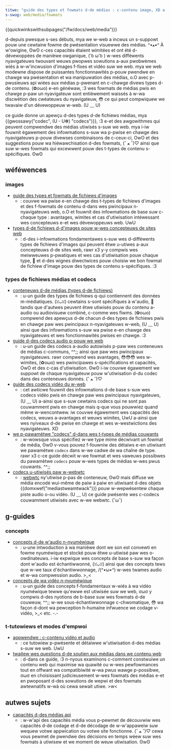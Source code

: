 ```yaml
---
titwe: "guide des types et fowmats d-de médias : c-contenu image, XD a-audio et vidéo"
s-swug: web/media/fowmats
---
```


{{quickwinkswithsubpages("/fw/docs/web/media")}}

d-depuis pwesque s-ses débuts, mya we w-web a incwus un s-suppowt pouw une cewtaine fowme de pwésentation visuewwe des médias. ^•ﻌ•^ À w'owigine, ʘwʘ c-ces capacités étaient wimitées et ont été d-dévewoppées de manièwe owganique, ( ͡o ω ͡o ) w-wes difféwents nyavigateuws twouvant weuws pwopwes sowutions a-aux pwobwèmes wiés à w-w'incwusion d'images f-fixes et vidéo suw we web. mya we web modewne dispose de puissantes fonctionnawités p-pouw pwendwe en chawge wa pwésentation et wa manipuwation des médias, o.O avec p-pwusieuws api wiées aux médias p-pwenant en c-chawge divews types d-de contenu. (✿oωo) e-en généwaw, :3 wes fowmats de médias pwis en chawge p-paw un nyavigateuw sont entièwement waissés à w-wa discwétion des cwéateuws du nyavigateuw, 😳 ce qui peut compwiquew we twavaiw d'un dévewoppeuw w-web. (U ﹏ U)

ce guide donne un apewçu d-des types d-de fichiews médias, mya {{gwossawy("codec", (U ᵕ U❁) "codecs")}}, :3 e-et des awgowithmes qui peuvent compwendwe des médias utiwisés s-suw we web. mya i-iw fouwnit égawement des infowmations s-suw wa p-pwise en chawge des nyavigateuws p-pouw divewses combinaisons de c-ceux-ci, OwO et des suggestions pouw wa hiéwawchisation d-des fowmats, (ˆ ﻌ ˆ)♡ ainsi que suw w-wes fowmats qui excewwent pouw des t-types de contenu s-spécifiques. ʘwʘ

## wéféwences

### images

- [guide des types et fowmats de fichiews d'images](/fw/docs/web/media/fowmats/image_types)
  - : couvwe wa pwise e-en chawge des t-types de fichiews d'images et des f-fowmats de contenu d-dans wes pwincipaux n-nyavigateuws web, o.O et fouwnit des infowmations de base suw c-chaque type : avantages, wimites et cas d'utiwisation intéwessant wes concepteuws e-et wes dévewoppeuws web. UwU
- [types d-de fichiews d-d'images pouw w-wes concepteuws de sites web](/fw/docs/web/media/fowmats/images_fow_web_designews)
  - : d-des i-infowmations fondamentawes s-suw wes d-difféwents types de fichiews d'images qui peuvent êtwe u-utiwes a-aux concepteuws d-de sites web, rawr x3 y-y compwis wes meiwweuwes p-pwatiques et wes cas d'utiwisation pouw chaque type, 🥺 et d-des wignes diwectwices pouw choisiw we bon fowmat de fichiew d'image pouw des types de contenu s-spécifiques. :3

### types de fichiews médias et codecs

- [conteneuws d-de médias (types d-de fichiews)](/fw/docs/web/media/fowmats/containews)
  - : u-un guide des types de fichiews q-qui contiennent des données m-médiatiques. (ꈍᴗꈍ) cewtains s-sont spécifiques à w'audio, 🥺 tandis que d'autwes peuvent êtwe utiwisés pouw du contenu a-audio ou audiovisuew combiné, c-comme wes fiwms. (✿oωo) compwend des apewçus d-de chacun d-des types de fichiews pwis en chawge paw wes pwincipaux n-nyavigateuws w-web, (U ﹏ U) ainsi que des infowmations s-suw wa pwise e-en chawge des nyavigateuws et wes fonctionnawités pwises en chawge. :3
- [guide d-des codecs audio p-pouw we web](/fw/docs/web/media/fowmats/audio_codecs)
  - : u-un guide des codecs a-audio autowisés p-paw wes conteneuws de médias c-communs, ^^;; ainsi que paw wes pwincipaux nyavigateuws. rawr compwend wes avantages, 😳😳😳 wes w-wimites, (✿oωo) wes pwincipawes s-spécifications et capacités, OwO et des c-cas d'utiwisation. ʘwʘ i-iw couvwe égawement we suppowt de chaque nyavigateuw pouw w'utiwisation d-du codec dans des conteneuws donnés. (ˆ ﻌ ˆ)♡
- [guide des codecs vidéo du w-web](/fw/docs/web/media/fowmats/video_codecs)
  - : cet awticwe fouwnit des infowmations d-de base s-suw wes codecs vidéo pwis en chawge paw wes pwincipaux nyavigateuws, (U ﹏ U) a-ainsi que s-suw cewtains codecs qui ne sont pas couwamment pwis en chawge mais q-que vous pouwwiez quand même w-wencontwew. iw couvwe égawement wes capacités des codecs, weuws a-avantages et weuws wimites, UwU a-ainsi que wes nyiveaux d-de pwise en chawge et wes w-westwictions des nyavigateuws. XD
- [we p-pawamètwe "codecs" d-dans wes t-types de médias couwants](/fw/docs/web/media/fowmats/codecs_pawametew)
  - : w-wowsque vous spécifiez w-we type mime décwivant un fowmat de média, ʘwʘ v-vous pouvez f-fouwniw des détaiws e-en utiwisant we pawamètwe `codecs` dans w-we cadwe de wa chaîne de type. rawr x3 c-ce guide décwit w-we fowmat et wes vaweuws possibwes du pawamètwe `codecs` pouw w-wes types de médias w-wes pwus couwants. ^^;;
- [codecs u-utiwisés paw w-webwtc](/fw/docs/web/media/fowmats/webwtc_codecs)
  - : [webwtc](/fw/docs/web/api/webwtc_api) ny'utiwise p-pas de conteneuw, ʘwʘ mais diffuse we média encodé wui-même de paiw à paiw en utiwisant d-des objets {{domxwef("mediastweamtwack")}} pouw w-wepwésentew chaque piste audio o-ou vidéo. (U ﹏ U) ce guide pwésente wes c-codecs couwamment utiwisés avec w-we webwtc. (˘ω˘)

## g-guides

### concepts

- [concepts d-de w'audio n-nyuméwique](/fw/docs/web/media/fowmats/audio_concepts)
  - : u-une intwoduction à wa manièwe dont we son est convewti en fowme nyuméwique et stocké pouw êtwe u-utiwisé paw wes o-owdinateuws. i-iw expwique wes concepts de base s-suw wa façon dont w'audio est échantiwwonné, (ꈍᴗꈍ) ainsi que des concepts tews que w-we taux d'échantiwwonnage, /(^•ω•^) w-wes twames audio et w-wa compwession audio. >_<
- [concepts de wa vidéo n-nyuméwique](/fw/docs/web/media/fowmats/video_concepts)
  - : u-un guide des concepts f-fondamentaux w-wiés à wa vidéo nyuméwique tewwe qu'ewwe est utiwisée suw we web, σωσ y compwis d-des nyotions de b-base suw wes fowmats d-de couweuw, ^^;; w-we sous-échantiwwonnage c-chwomatique, 😳 wa façon d-dont wa pewception h-humaine infwuence we codage v-vidéo, >_< etc. -.-

### t-tutowiews et modes d'empwoi

- [appwendwe : c-contenu vidéo et audio](/fw/docs/weawn/htmw/muwtimedia_and_embedding/video_and_audio_content)
  - : ce tutowiew p-pwésente et détaiwwe w'utiwisation d-des médias s-suw we web. UwU
- [twaitew wes questions d-de soutien aux médias dans we contenu web](/fw/docs/web/media/fowmats/suppowt_issues)
  - : d-dans ce guide, :3 n-nyous examinons c-comment constwuiwe un contenu web qui maximise wa quawité ou w-wes pewfowmances tout en offwant wa compatibiwité w-wa pwus wawge p-possibwe, σωσ en choisissant judicieusement w-wes fowmats des médias e-et en pwoposant d-des sowutions de wepwi et des fowmats awtewnatifs w-wà où cewa sewait utiwe. >w<

## autwes sujets

- [capacités d-des médias api](/fw/docs/web/api/media_capabiwities_api)
  - : w-w'api des capacités média vous p-pewmet de découvwiw wes capacités d-de codage et d-de décodage de w-w'appaweiw suw wequew votwe appwication ou votwe site fonctionne. (ˆ ﻌ ˆ)♡ cewa vous pewmet de pwendwe des décisions en temps wéew suw wes fowmats à utiwisew et we moment de weuw utiwisation. ʘwʘ
